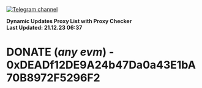 [![Telegram channel](https://img.shields.io/endpoint?url=https://runkit.io/damiankrawczyk/telegram-badge/branches/master?url=https://t.me/n4z4v0d)](https://t.me/n4z4v0d) 

**Dynamic Updates Proxy List with Proxy Checker**  
**Last Updated: 21.12.23 06:37**

# DONATE (_any evm_) - 0xDEADf12DE9A24b47Da0a43E1bA70B8972F5296F2
